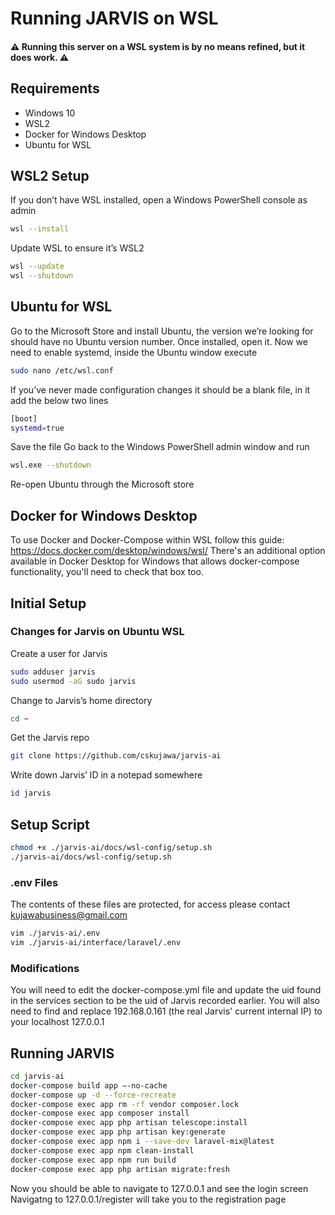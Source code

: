 # Running JARVIS on WSL
#### :warning: Running this server on a WSL system is by no means refined, but it does work. :warning:

## Requirements
* Windows 10
* WSL2
* Docker for Windows Desktop
* Ubuntu for WSL

## WSL2 Setup
If you don’t have WSL installed, open a Windows PowerShell console as admin
```sh
wsl --install
````

Update WSL to ensure it’s WSL2
```sh
wsl --update
wsl --shutdown
````

## Ubuntu for WSL
Go to the Microsoft Store and install Ubuntu, the version we’re looking for should have no Ubuntu version number. Once installed, open it. Now we need to enable systemd, inside the Ubuntu window execute
```sh
sudo nano /etc/wsl.conf
````

If you’ve never made configuration changes it should be a blank file, in it add the below two lines
```sh
[boot]
systemd=true
````

Save the file
Go back to the Windows PowerShell admin window and run
```sh
wsl.exe --shutdown
````

Re-open Ubuntu through the Microsoft store

## Docker for Windows Desktop
To use Docker and Docker-Compose within WSL follow this guide:
https://docs.docker.com/desktop/windows/wsl/
There's an additional option available in Docker Desktop for Windows that allows docker-compose functionality, you'll need to check that box too.

## Initial Setup
### Changes for Jarvis on Ubuntu WSL
Create a user for Jarvis
```sh
sudo adduser jarvis
sudo usermod -aG sudo jarvis
````

Change to Jarvis’s home directory
```sh
cd ~
````

Get the Jarvis repo
```sh
git clone https://github.com/cskujawa/jarvis-ai
````

Write down Jarvis’ ID in a notepad somewhere
```sh
id jarvis
````

## Setup Script
```sh
chmod +x ./jarvis-ai/docs/wsl-config/setup.sh
./jarvis-ai/docs/wsl-config/setup.sh
````

### .env Files
The contents of these files are protected, for access please contact kujawabusiness@gmail.com
```sh
vim ./jarvis-ai/.env
vim ./jarvis-ai/interface/laravel/.env
````

### Modifications
You will need to edit the docker-compose.yml file and update the uid found in the services section to be the uid of Jarvis recorded earlier.
You will also need to find and replace 192.168.0.161 (the real Jarvis' current internal IP) to your localhost 127.0.0.1

## Running JARVIS
```sh
cd jarvis-ai
docker-compose build app –-no-cache
docker-compose up -d --force-recreate
docker-compose exec app rm -rf vendor composer.lock
docker-compose exec app composer install
docker-compose exec app php artisan telescope:install
docker-compose exec app php artisan key:generate
docker-compose exec app npm i --save-dev laravel-mix@latest
docker-compose exec app npm clean-install
docker-compose exec app npm run build
docker-compose exec app php artisan migrate:fresh
````

Now you should be able to navigate to 127.0.0.1 and see the login screen
Navigatng to 127.0.0.1/register will take you to the registration page
